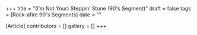 +++
title = "(I’m Not Your) Steppin’ Stone (90's Segment)"
draft = false
tags = [Rock-afire 90's Segments]
date = ""

[Article]
contributors = []
gallery = []
+++